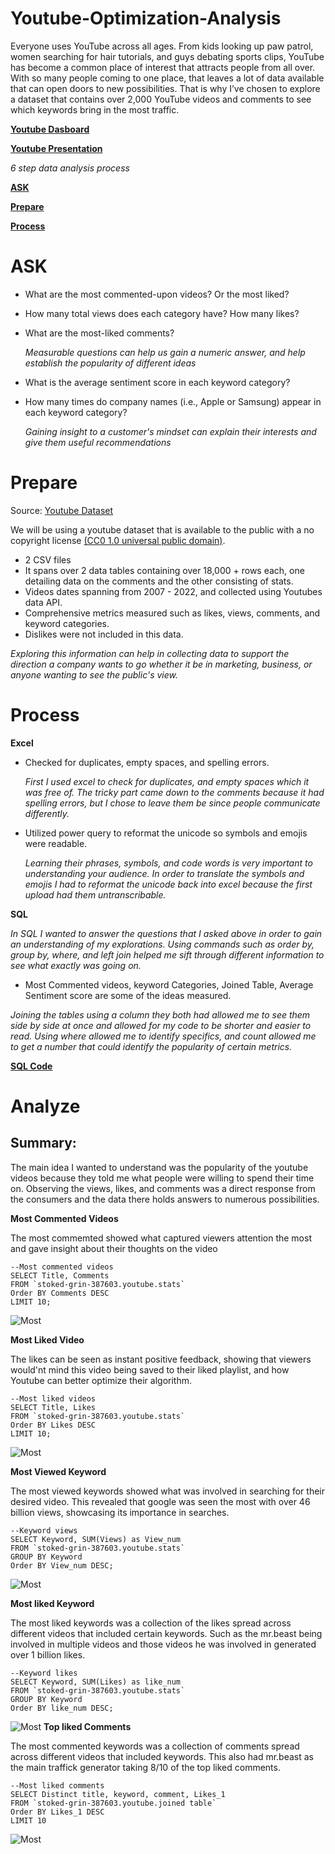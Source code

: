 # Youtube-Optimization-Analysis
Everyone uses YouTube across all ages. From kids looking up paw patrol, women searching for hair tutorials, and guys debating sports clips, YouTube has become a common place of interest that attracts people from all over. With so many people coming to one place, that leaves a lot of data available that can open doors to new possibilities. That is why I’ve chosen to explore a dataset that contains over 2,000 YouTube videos and comments to see which keywords bring in the most traffic. 

**[Youtube Dasboard](https://public.tableau.com/views/YoutubeDashboard_16856611459230/Dashboard1?:language=en-US&:sid=&:display_count=n&:origin=viz_share_link)**

**[Youtube Presentation](https://docs.google.com/presentation/d/1r-9OqrqN_GgzQsvdn8VQfZ5q5uGI5ouv6rjBMO18GHQ/present?slide=id.p1)**

_6 step data analysis process_

**[ASK](https://github.com/Juwan23D/Youtube-Optimization-Analysis?tab=readme-ov-file#ask)**

**[Prepare](https://github.com/Juwan23D/Youtube-Optimization-Analysis?tab=readme-ov-file#prepare)**

**[Process](https://github.com/Juwan23D/Youtube-Optimization-Analysis/tree/main?tab=readme-ov-file#process)**

# ASK
* What are the most commented-upon videos? Or the most liked?
* How many total views does each category have? How many likes?
* What are the most-liked comments?

   _Measurable questions can help us gain a numeric answer, and help establish the popularity of different ideas_

* What is the average sentiment score in each keyword category?
* How many times do company names (i.e., Apple or Samsung) appear in each keyword category?

  _Gaining insight to a customer's mindset can explain their interests and give them useful recommendations_ 

# Prepare

Source: [Youtube Dataset](https://www.kaggle.com/datasets/advaypatil/youtube-statistics)

We will be using a youtube dataset that is available to the public with a no copyright license [(CC0 1.0 universal public domain)](https://creativecommons.org/publicdomain/zero/1.0/). 
* 2 CSV files
* It spans over 2 data tables containing over 18,000 + rows each,  one detailing data on the comments and the other consisting of stats. 
* Videos dates spanning from 2007 - 2022, and collected using Youtubes data API. 
* Comprehensive metrics measured such as likes, views, comments, and keyword categories.
* Dislikes were not included in this data.

_Exploring this information can help in collecting data to support the direction a company wants to go whether it be in marketing, business, or anyone wanting to see the public's view._

# Process

**Excel**

* Checked for duplicates, empty spaces, and spelling errors.

   _First I used excel to check for duplicates, and empty spaces which it was free of. The tricky part came down to the comments because it had spelling errors, but I chose to leave them be since people communicate differently._

* Utilized power query to reformat the unicode so symbols and emojis were readable.

   _Learning their phrases, symbols, and code words is very important to understanding your audience. In order to translate the symbols and emojis I had to reformat the unicode back into excel because the first upload had them untranscribable._

 **SQL**
 
_In SQL I wanted to answer the questions that I asked above in order to gain an understanding of my explorations. Using commands such as order by, group by, where, and left join helped me sift through different information to see what exactly was going on._
  *  Most Commented videos, keyword Categories, Joined Table, Average Sentiment score are some of the ideas measured.

_Joining the tables using a column they both had allowed me to see them side by side at once and allowed for my code to be shorter and easier to read. Using where allowed me to identify specifics, and count allowed me to get a number that could identify the popularity of certain metrics._

**[SQL Code](https://github.com/Juwan23D/Youtube-Optimization-Analysis/blob/main/Youtube%20SQL.sql)**

# Analyze

## Summary:

 The main idea I wanted to understand was the popularity of the youtube videos because they told me what people were willing to spend their time on. Observing the views, likes, and comments was a direct response from the consumers and the data there holds answers to numerous possibilities.

**Most Commented Videos**

The most commemted showed what captured viewers attention the most and gave insight about their thoughts on the video
 ```
--Most commented videos
SELECT Title, Comments
FROM `stoked-grin-387603.youtube.stats`
Order BY Comments DESC
LIMIT 10;
```
![Most](https://github.com/Juwan23D/Youtube-Optimization-Analysis/blob/main/Screenshot_29-4-2024_192814_public.tableau.com.jpeg)

**Most Liked Video**

The likes can be seen as instant positive feedback, showing that viewers would'nt mind this video being saved to their liked playlist, and how Youtube can better optimize their algorithm.
```
--Most liked videos
SELECT Title, Likes
FROM `stoked-grin-387603.youtube.stats`
Order BY Likes DESC
LIMIT 10;
```
![Most](https://github.com/Juwan23D/Youtube-Optimization-Analysis/blob/main/Screenshot_29-4-2024_193110_public.tableau.com.jpeg)

**Most Viewed Keyword**

The most viewed keywords showed what was involved in searching for their desired video. This revealed that google was seen the most with over 46 billion views, showcasing its importance in searches.

```
--Keyword views
SELECT Keyword, SUM(Views) as View_num
FROM `stoked-grin-387603.youtube.stats`
GROUP BY Keyword
Order BY View_num DESC;
```
![Most](https://github.com/Juwan23D/Youtube-Optimization-Analysis/blob/main/Sheet%203%20(1).png)

**Most liked Keyword**

The most liked keywords was a collection of the likes spread across different videos that included certain keywords. Such as the mr.beast being involved in multiple videos and those videos he was involved in generated over 1 billion likes.
```
--Keyword likes
SELECT Keyword, SUM(Likes) as like_num
FROM `stoked-grin-387603.youtube.stats`
GROUP BY Keyword
Order BY like_num DESC;
```
![Most](https://github.com/Juwan23D/Youtube-Optimization-Analysis/blob/main/Sheet%204%20(5).png)
**Top liked Comments**

The most commented keywords was a collection of comments spread across different videos that included keywords. This also had mr.beast as the main traffick generator taking 8/10 of the top liked comments.

```
--Most liked comments 
SELECT Distinct title, keyword, comment, Likes_1
FROM `stoked-grin-387603.youtube.joined table`
Order BY Likes_1 DESC
LIMIT 10
```
![Most](https://github.com/Juwan23D/Youtube-Optimization-Analysis/blob/main/Screenshot_29-4-2024_19321_public.tableau.com.jpeg)


    


